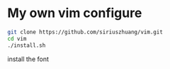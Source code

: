 # My own vim configure

```bash
git clone https://github.com/siriuszhuang/vim.git
cd vim
./install.sh
```
install the font
